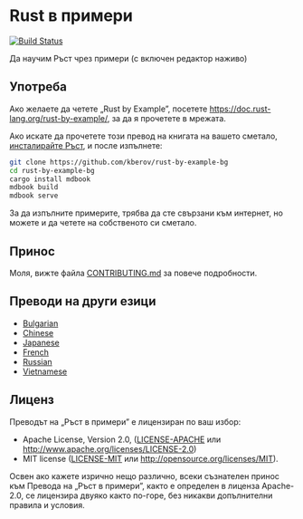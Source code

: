 # Rust в примери

[![Build Status][travis-badge]][travis-repo]

[travis-badge]: https://travis-ci.com/rust-lang/rust-by-example.svg?branch=master
[travis-repo]: https://travis-ci.com/rust-lang/rust-by-example

Да научим Ръст чрез примери (с включен редактор наживо)

## Употреба

Ако желаете да четете „Rust by Example”, посетете <https://doc.rust-lang.org/rust-by-example/>,
за да я прочетете в мрежата.

Ако искате да прочетете този превод на книгата на вашето сметало,
[инсталирайте Ръст], и после изпълнете:

```bash
git clone https://github.com/kberov/rust-by-example-bg
cd rust-by-example-bg
cargo install mdbook
mdbook build
mdbook serve
```

[инсталирайте Ръст]: https://www.rust-lang.org/tools/install

За да изпълните примерите, трябва да сте свързани към интернет, но можете и да
четете на собственoто си сметало.

## Принос

Моля, вижте файла [CONTRIBUTING.md] за повече подробности.

[CONTRIBUTING.md]: https://github.com/kberov/rust-by-example-bg/blob/master/CONTRIBUTING.md

## Преводи на други езици

* [Bulgarian](https://github.com/kberov/rust-by-example-bg)
* [Chinese](https://github.com/rust-lang-cn/rust-by-example-cn)
* [Japanese](https://github.com/rust-lang-ja/rust-by-example-ja)
* [French](https://github.com/Songbird0/FR_RBE)
* [Russian](https://github.com/ruRust/rust-by-example)
* [Vietnamese](https://github.com/EyesCrypto-Insights/rust-by-example-vn)

## Лиценз

Преводът на „Ръст в примери” е лицензиран по ваш избор:

* Apache License, Version 2.0, ([LICENSE-APACHE](LICENSE-APACHE) или
  <http://www.apache.org/licenses/LICENSE-2.0>)
* MIT license ([LICENSE-MIT](LICENSE-MIT) или
  <http://opensource.org/licenses/MIT>).

Освен ако кажете изрично нещо различно, всеки съзнателен принос към Превода на
„Ръст в примери”, както е определен в лиценза Apache-2.0, се лицензира двуяко
както по-горе, без никакви допълнителни правила и условия.
